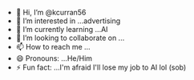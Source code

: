 - 👋 Hi, I’m @kcurran56
- 👀 I’m interested in ...advertising
- 🌱 I’m currently learning ...AI
- 💞️ I’m looking to collaborate on ...
- 📫 How to reach me ...
- 😄 Pronouns: ...He/Him
- ⚡ Fun fact: ...I'm afraid I'll lose my job to AI lol (sob)

<!---
kcurran56/kcurran56 is a ✨ special ✨ repository because its `README.md` (this file) appears on your GitHub profile.
You can click the Preview link to take a look at your changes.
--->
